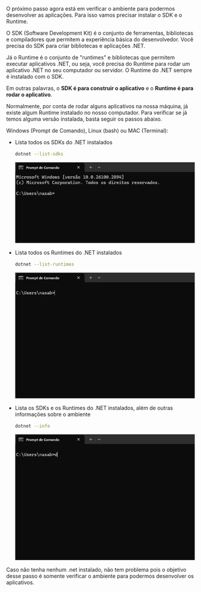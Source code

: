 O próximo passo agora está em verificar o ambiente para podermos desenvolver as aplicações. Para isso vamos precisar instalar o SDK e o Runtime.

O SDK (Software Development Kit) é o conjunto de ferramentas, bibliotecas e compiladores que permitem a experiência básica do desenvolvedor. Você precisa do SDK para criar bibliotecas e aplicações .NET. 

Já o Runtime é o conjunto de "runtimes" e bibliotecas que permitem executar aplicativos .NET, ou seja, você precisa do Runtime para rodar um aplicativo .NET no seu computador ou servidor. O Runtime do .NET sempre é instalado com o SDK. 

Em outras palavras, o **SDK é para construir o aplicativo** e o **Runtime é para rodar o aplicativo**.

Normalmente, por conta de rodar alguns aplicativos na nossa máquina, já existe algum Runtime instalado no nosso computador. Para verificar se já temos alguma versão instalada, basta seguir os passos abaixo. 

Windows (Prompt de Comando), Linux (bash) ou MAC (Terminal):

- Lista todos os SDKs do .NET instalados
  ```bash
  dotnet --list-sdks
  ```
  ![animacao.gif](/.attachments/animacao-9ee63a6f-eb46-491a-bd82-3ceb77b19f10.gif)

- Lista todos os Runtimes do .NET instalados
  ```bash
  dotnet --list-runtimes
  ```
  ![animacao.gif](/.attachments/animacao-7a0f1d5c-7d32-4a73-8035-4104be496692.gif)

- Lista os SDKs e os Runtimes do .NET instalados, além de outras informações sobre o ambiente
  ```bash
  dotnet --info
  ```
  ![animacao.gif](/.attachments/animacao-cea04ed0-704c-4805-b0dc-81f4a0099003.gif)

Caso não tenha nenhum .net instalado, não tem problema pois o objetivo desse passo é somente verificar o ambiente para podermos desenvolver os aplicativos.